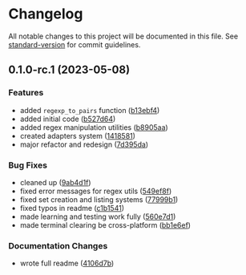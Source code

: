 # Changelog

All notable changes to this project will be documented in this file. See [standard-version](https://github.com/conventional-changelog/standard-version) for commit guidelines.

## 0.1.0-rc.1 (2023-05-08)


### Features

* added `regexp_to_pairs` function ([b13ebf4](https://github.com/arctic-hen7/forne/commit/b13ebf4e3e2724f065a47cc5cfc79f357fef78ae))
* added initial code ([b527d64](https://github.com/arctic-hen7/forne/commit/b527d6422c13b2e6c3eab28ece66f12f327ffa30))
* added regex manipulation utilities ([b8905aa](https://github.com/arctic-hen7/forne/commit/b8905aa6c5ffcf2e14f1209219a334d1fa7e9336))
* created adapters system ([1418581](https://github.com/arctic-hen7/forne/commit/1418581f18ba766e9d4e3f99fd542cfefbb96421))
* major refactor and redesign ([7d395da](https://github.com/arctic-hen7/forne/commit/7d395da0d94c417479fae1fdc52ffe93a4c571d4))


### Bug Fixes

* cleaned up ([9ab4d1f](https://github.com/arctic-hen7/forne/commit/9ab4d1fe198a2274ee65cbeebe84a813f960be48))
* fixed error messages for regex utils ([549ef8f](https://github.com/arctic-hen7/forne/commit/549ef8fd6427b99b13244982bb02e73d8503e651))
* fixed set creation and listing systems ([77999b1](https://github.com/arctic-hen7/forne/commit/77999b1658c09b4a88d2c907c02f45973d849657))
* fixed typos in readme ([c1b1541](https://github.com/arctic-hen7/forne/commit/c1b15415be3e82e0f290852480b95538ad81fa51))
* made learning and testing work fully ([560e7d1](https://github.com/arctic-hen7/forne/commit/560e7d14e08997ddedbe802a60ec41b84361b455))
* made terminal clearing be cross-platform ([bb1e6ef](https://github.com/arctic-hen7/forne/commit/bb1e6ef4dd43b3d1cdd903384095dd2279b7f6f8))


### Documentation Changes

* wrote full readme ([4106d7b](https://github.com/arctic-hen7/forne/commit/4106d7b68c6f54c89369fe5c5657bc1247703e3c))
